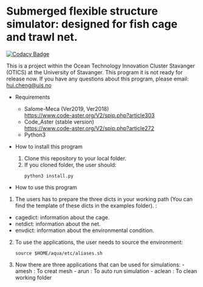 # Submerged flexible structure simulator: designed for fish cage and trawl net. 

[![Codacy Badge](https://api.codacy.com/project/badge/Grade/19931a0cd13143c29c7b26795031bc1f)](https://www.codacy.com/manual/hui-aqua/hydromodel?utm_source=github.com&amp;utm_medium=referral&amp;utm_content=hui-aqua/hydromodel&amp;utm_campaign=Badge_Grade)

This is a project within the Ocean Technology Innovation Cluster Stavanger (OTICS) at the University of Stavanger. 
This program it is not ready for release now.
If you have any questions about this program, please email: hui.cheng@uis.no
* Requirements
    * Salome-Meca (Ver2019, Ver2018)  
    https://www.code-aster.org/V2/spip.php?article303
    * Code_Aster (stable version)  
    https://www.code-aster.org/V2/spip.php?article272
    * Python3
     
* How to install this program
    1. Clone this repository to your local folder. 
    2. If you cloned folder, the user should:
        ```
        python3 install.py
        ```
 * How to use this program   
 1. The users has to prepare the three dicts in your working path
 (You can find the template of these dicts in the examples folder). :
 - cagedict: information about the cage.
 - netdict: information about the net.
 - envdict: information about the environmental condition.
       
2. To use the applications, the user needs to source the environment:
   ```
   source $HOME/aqua/etc/aliases.sh 
   ```

  3. Now there are three applications that can be used for simulations:
    - amesh : To creat mesh
    - arun : To auto run simulation
    - aclean : To clean working folder 